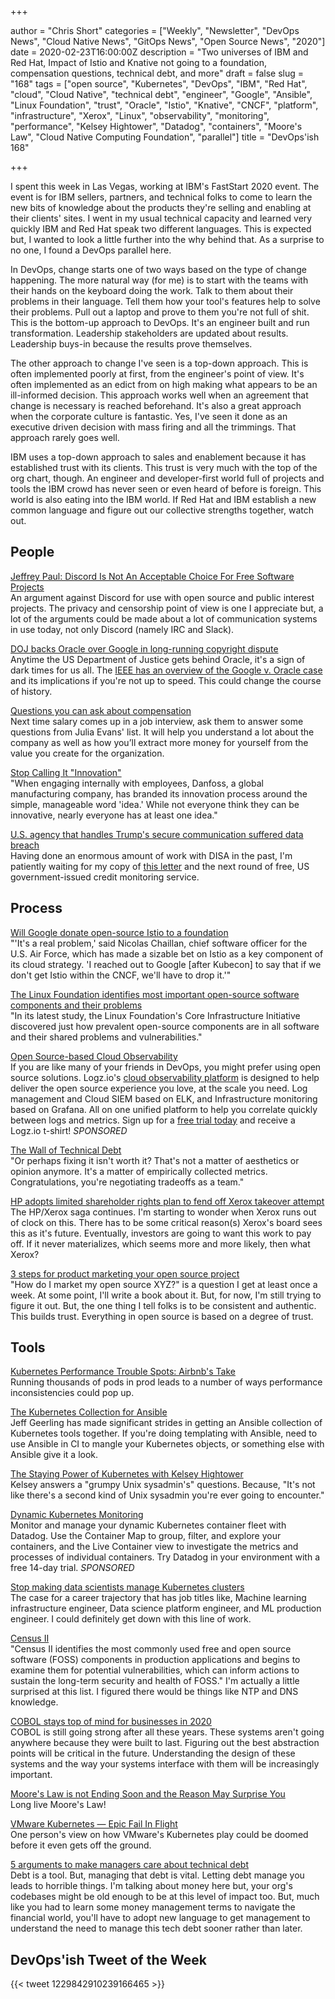 +++

author = "Chris Short"
categories = ["Weekly", "Newsletter", "DevOps News", "Cloud Native News", "GitOps News", "Open Source News", "2020"]
date = 2020-02-23T16:00:00Z
description = "Two universes of IBM and Red Hat, Impact of Istio and Knative not going to a foundation, compensation questions, technical debt, and more"
draft = false
slug = "168"
tags = ["open source", "Kubernetes", "DevOps", "IBM", "Red Hat", "cloud", "Cloud Native", "technical debt", "engineer", "Google", "Ansible", "Linux Foundation", "trust", "Oracle", "Istio", "Knative", "CNCF", "platform", "infrastructure", "Xerox", "Linux", "observability", "monitoring", "performance", "Kelsey Hightower", "Datadog", "containers", "Moore's Law", "Cloud Native Computing Foundation", "parallel"]
title = "DevOps'ish 168"

+++

I spent this week in Las Vegas, working at IBM's FastStart 2020 event. The event is for IBM sellers, partners, and technical folks to come to learn the new bits of knowledge about the products they're selling and enabling at their clients' sites. I went in my usual technical capacity and learned very quickly IBM and Red Hat speak two different languages. This is expected but, I wanted to look a little further into the why behind that. As a surprise to no one, I found a DevOps parallel here.

In DevOps, change starts one of two ways based on the type of change happening. The more natural way (for me) is to start with the teams with their hands on the keyboard doing the work. Talk to them about their problems in their language. Tell them how your tool's features help to solve their problems. Pull out a laptop and prove to them you're not full of shit. This is the bottom-up approach to DevOps. It's an engineer built and run transformation. Leadership stakeholders are updated about results. Leadership buys-in because the results prove themselves.

The other approach to change I've seen is a top-down approach. This is often implemented poorly at first, from the engineer's point of view. It's often implemented as an edict from on high making what appears to be an ill-informed decision. This approach works well when an agreement that change is necessary is reached beforehand. It's also a great approach when the corporate culture is fantastic. Yes, I've seen it done as an executive driven decision with mass firing and all the trimmings. That approach rarely goes well.

IBM uses a top-down approach to sales and enablement because it has established trust with its clients. This trust is very much with the top of the org chart, though.  An engineer and developer-first world full of projects and tools the IBM crowd has never seen or even heard of before is foreign. This world is also eating into the IBM world. If Red Hat and IBM establish a new common language and figure out our collective strengths together, watch out.

## People

[Jeffrey Paul: Discord Is Not An Acceptable Choice For Free Software Projects](https://sneak.berlin/20200220/discord-is-not-an-acceptable-choice-for-free-software-projects/)  
An argument against Discord for use with open source and public interest projects. The privacy and censorship point of view is one I appreciate but, a lot of the arguments could be made about a lot of communication systems in use today, not only Discord (namely IRC and Slack).

[DOJ backs Oracle over Google in long-running copyright dispute](https://siliconangle.com/2020/02/19/doj-backs-oracle-google-long-running-copyright-dispute/)  
Anytime the US Department of Justice gets behind Oracle, it's a sign of dark times for us all. The [IEEE has an overview of the Google v. Oracle case](https://spectrum.ieee.org/tech-talk/computing/software/google-v-oracle-explained-supreme-court-news-apis-software) and its implications if you're not up to speed. This could change the course of history.

[Questions you can ask about compensation](https://jvns.ca/blog/compensation-questions/)  
Next time salary comes up in a job interview, ask them to answer some questions ⁦from Julia Evans' list. It will help you understand a lot about the company as well as how you’ll extract more money for yourself from the value you create for the organization.

[Stop Calling It "Innovation"](https://hbr.org/2020/02/stop-calling-it-innovation)  
"When engaging internally with employees, Danfoss, a global manufacturing company, has branded its innovation process around the simple, manageable word 'idea.' While not everyone think they can be innovative, nearly everyone has at least one idea."

[U.S. agency that handles Trump's secure communication suffered data breach](https://www.reuters.com/article/us-usa-defense-breach-idUSKBN20E27A)  
Having done an enormous amount of work with DISA in the past, I'm patiently waiting for my copy of [this letter](https://shortcdn.com/devopsish/disa-pii-breach.jpg) and the next round of free, US government-issued credit monitoring service.

## Process

[Will Google donate open-source Istio to a foundation](https://www.protocol.com/google-open-source-istio)  
"'It's a real problem,' said Nicolas Chaillan, chief software officer for the U.S. Air Force, which has made a sizable bet on Istio as a key component of its cloud strategy. 'I reached out to Google [after Kubecon] to say that if we don't get Istio within the CNCF, we'll have to drop it.'"

[The Linux Foundation identifies most important open-source software components and their problems](https://www.zdnet.com/article/the-linux-foundation-identifies-the-most-important-open-source-software-components-and-their-problems/)  
"In its latest study, the Linux Foundation's Core Infrastructure Initiative discovered just how prevalent open-source components are in all software and their shared problems and vulnerabilities."

[Open Source-based Cloud Observability](https://logz.io/freeshirt/?utm_source=podcast&utm_medium=devopish&utm_campaign=freeshirt)  
If you are like many of your friends in DevOps, you might prefer using open source solutions. Logz.io's [cloud observability platform](https://logz.io/freeshirt/?utm_source=podcast&utm_medium=devopish&utm_campaign=freeshirt) is designed to help deliver the open source experience you love, at the scale you need. Log management and Cloud SIEM based on ELK, and Infrastructure monitoring based on Grafana. All on one unified platform to help you correlate quickly between logs and metrics. Sign up for a [free trial today](https://logz.io/freeshirt/?utm_source=podcast&utm_medium=devopish&utm_campaign=freeshirt) and receive a Logz.io t-shirt! *SPONSORED*

[The Wall of Technical Debt](https://verraes.net/2020/01/wall-of-technical-debt/)  
"Or perhaps fixing it isn't worth it? That's not a matter of aesthetics or opinion anymore. It's a matter of empirically collected metrics. Congratulations, you're negotiating tradeoffs as a team."

[HP adopts limited shareholder rights plan to fend off Xerox takeover attempt](https://siliconangle.com/2020/02/20/hp-adopts-limited-duration-shareholder-rights-plan-fend-off-xerox-takeover-attempt/)  
The HP/Xerox saga continues. I'm starting to wonder when Xerox runs out of clock on this. There has to be some critical reason(s) Xerox's board sees this as it's future. Eventually, investors are going to want this work to pay off. If it never materializes, which seems more and more likely, then what Xerox?

[3 steps for product marketing your open source project](https://opensource.com/article/20/2/product-marketing-open-source-project)  
"How do I market my open source XYZ?" is a question I get at least once a week. At some point, I'll write a book about it. But, for now, I'm still trying to figure it out. But, the one thing I tell folks is to be consistent and authentic. This builds trust. Everything in open source is based on a degree of trust.

## Tools

[Kubernetes Performance Trouble Spots: Airbnb's Take](https://thenewstack.io/kubernetes-performance-troublespots-airbnbs-take/)  
Running thousands of pods in prod leads to a number of ways performance inconsistencies could pop up.

[The Kubernetes Collection for Ansible](https://www.jeffgeerling.com/blog/2020/kubernetes-collection-ansible)  
Jeff Geerling has made significant strides in getting an Ansible collection of Kubernetes tools together. If you're doing templating with Ansible, need to use Ansible in CI to mangle your Kubernetes objects, or something else with Ansible give it a look.

[The Staying Power of Kubernetes with Kelsey Hightower](https://www.lastweekinaws.com/podcast/screaming-in-the-cloud/the-staying-power-of-kubernetes-with-kelsey-hightower/)  
Kelsey answers a "grumpy Unix sysadmin's" questions. Because, "It's not like there's a second kind of Unix sysadmin you're ever going to encounter."

[Dynamic Kubernetes Monitoring](https://www.datadoghq.com/dg/monitor/kubernetes-monitoring-benefits/?utm_source=Advertisement&utm_medium=Advertisement&utm_campaign=DevOpsish-Newsletter01&utm_content=Kubernetes)  
Monitor and manage your dynamic Kubernetes container fleet with Datadog. Use the Container Map to group, filter, and explore your containers, and the Live Container view to investigate the metrics and processes of individual containers. Try Datadog in your environment with a free 14-day trial. *SPONSORED*

[Stop making data scientists manage Kubernetes clusters](https://towardsdatascience.com/stop-making-data-scientists-manage-kubernetes-clusters-53c3b584cb08)  
The case for a career trajectory that has job titles like, Machine learning infrastructure engineer, Data science platform engineer, and ML production engineer. I could definitely get down with this line of work.

[Census II](https://shortcdn.com/devopsish/census_ii_vulnerabilities_in_the_core.pdf)  
"Census II identifies the most commonly used free and open source software (FOSS) components in production applications and begins to examine them for potential vulnerabilities, which can inform actions to sustain the long-term security and health of FOSS." I'm actually a little surprised at this list. I figured there would be things like NTP and DNS knowledge.

[COBOL stays top of mind for businesses in 2020](https://www.techradar.com/news/cobol-remains-an-important-programming-priority)  
COBOL is still going strong after all these years. These systems aren't going anywhere because they were built to last. Figuring out the best abstraction points will be critical in the future. Understanding the design of these systems and the way your systems interface with them will be increasingly important.

[Moore's Law is not Ending Soon and the Reason May Surprise You](http://highscalability.com/blog/2020/2/19/moores-law-is-not-ending-soon-and-the-reason-may-surprise-yo.html)  
Long live Moore's Law!

[VMware Kubernetes — Epic Fail In Flight](https://www.linkedin.com/pulse/vmware-kubernetes-epic-fail-flight-jay-valentine-1f/)  
One person's view on how VMware's Kubernetes play could be doomed before it even gets off the ground.

[5 arguments to make managers care about technical debt](https://understandlegacycode.com/blog/5-arguments-to-make-managers-care-about-technical-debt/)  
Debt is a tool. But, managing that debt is vital. Letting debt manage you leads to horrible things. I'm talking about money here but, your org's codebases might be old enough to be at this level of impact too. But, much like you had to learn some money management terms to navigate the financial world, you'll have to adopt new language to get management to understand the need to manage this tech debt sooner rather than later.

## DevOps'ish Tweet of the Week

{{< tweet 1229842910239166465 >}}
